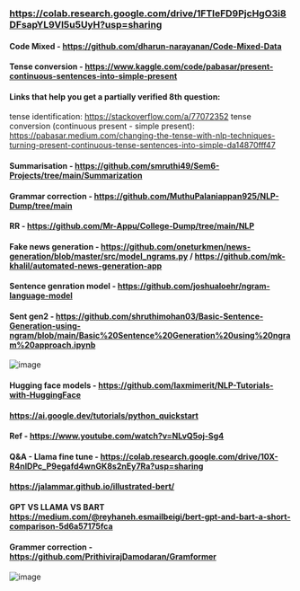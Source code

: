 ### https://colab.research.google.com/drive/1FTIeFD9PjcHgO3i8DFsapYL9Vl5u5UyH?usp=sharing
#### Code Mixed - https://github.com/dharun-narayanan/Code-Mixed-Data
#### Tense conversion - https://www.kaggle.com/code/pabasar/present-continuous-sentences-into-simple-present
#### Links that help you get a partially verified 8th question:
tense identification: https://stackoverflow.com/a/77072352
tense conversion (continuous present - simple present): https://pabasar.medium.com/changing-the-tense-with-nlp-techniques-turning-present-continuous-tense-sentences-into-simple-da14870fff47
#### Summarisation - https://github.com/smruthi49/Sem6-Projects/tree/main/Summarization
#### Grammar correction - https://github.com/MuthuPalaniappan925/NLP-Dump/tree/main
#### RR - https://github.com/Mr-Appu/College-Dump/tree/main/NLP
#### Fake news generation - https://github.com/oneturkmen/news-generation/blob/master/src/model_ngrams.py / https://github.com/mk-khalil/automated-news-generation-app
#### Sentence genration model - https://github.com/joshualoehr/ngram-language-model
#### Sent gen2 - https://github.com/shruthimohan03/Basic-Sentence-Generation-using-ngram/blob/main/Basic%20Sentence%20Generation%20using%20ngram%20approach.ipynb
![image](https://github.com/KeerthanaG23/Natural-Language-Processing-Ref/assets/116378322/1d22c432-de6a-44ca-ba6d-6f6408d3b8df)
#### Hugging face models -  https://github.com/laxmimerit/NLP-Tutorials-with-HuggingFace
#### https://ai.google.dev/tutorials/python_quickstart
#### Ref -  https://www.youtube.com/watch?v=NLvQ5oj-Sg4
#### Q&A - Llama fine tune - https://colab.research.google.com/drive/10X-R4nIDPc_P9egafd4wnGK8s2nEy7Ra?usp=sharing
#### https://jalammar.github.io/illustrated-bert/
#### GPT VS LLAMA VS BART https://medium.com/@reyhaneh.esmailbeigi/bert-gpt-and-bart-a-short-comparison-5d6a57175fca 
#### Grammer correction - https://github.com/PrithivirajDamodaran/Gramformer
#### 
![image](https://github.com/KeerthanaG23/Natural-Language-Processing-Ref/assets/116378322/3acadb3b-c4b4-4538-a28d-0b46a1cd47fb)
